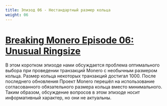 ```yaml
---
title: Эпизод 06 - Нестандартный размер кольца
weight: 06
---
```


# [Breaking Monero Episode 06: Unusual Ringsize](https://youtu.be/8rbR1WMUr14)

В этом коротком эпизоде нами обсуждается проблема оптимального выбора при проведении транзакций Monero с необычным размером кольца. Размер кольца некоторых транзакций достигал 1000. После последнего обновления Проект Monero перешёл на использование согласованного обязательного размера кольца вместо минимального. Таким образом, обсуждение вопросов в этом эпизоде носит информативный характер, но они не актуальны.
